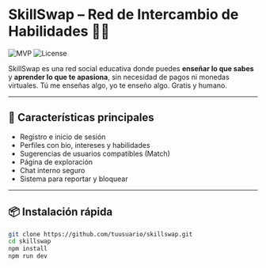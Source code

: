 # SkillSwap – Red de Intercambio de Habilidades 🤝🧠

![MVP](https://img.shields.io/badge/Estado-MVP%20en%20desarrollo-blue)
![License](https://img.shields.io/badge/Licencia-MIT-green)

SkillSwap es una red social educativa donde puedes **enseñar lo que sabes** y **aprender lo que te apasiona**, sin necesidad de pagos ni monedas virtuales. Tú me enseñas algo, yo te enseño algo. Gratis y humano.

---

## 🚀 Características principales

- Registro e inicio de sesión
- Perfiles con bio, intereses y habilidades
- Sugerencias de usuarios compatibles (Match)
- Página de exploración
- Chat interno seguro
- Sistema para reportar y bloquear

---

## 📦 Instalación rápida

```bash
git clone https://github.com/tuusuario/skillswap.git
cd skillswap
npm install
npm run dev
 
